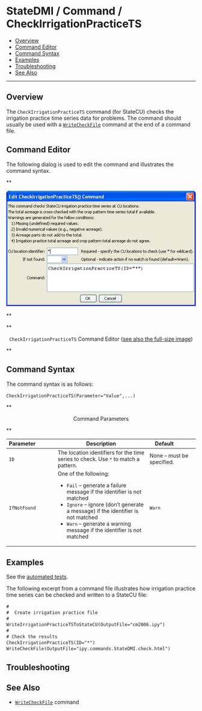 # StateDMI / Command / CheckIrrigationPracticeTS #

* [Overview](#overview)
* [Command Editor](#command-editor)
* [Command Syntax](#command-syntax)
* [Examples](#examples)
* [Troubleshooting](#troubleshooting)
* [See Also](#see-also)

-------------------------

## Overview ##

The `CheckIrrigationPracticeTS` command (for StateCU)
checks the irrigation practice time series data for problems.  The command should usually be used with a
[`WriteCheckFile`](../WriteCheckFile/WriteCheckFile.md) command at the end of a command file.

## Command Editor ##

The following dialog is used to edit the command and illustrates the command syntax.

**<p style="text-align: center;">
![CheckIrrigationPracticeTS](CheckIrrigationPracticeTS.png)
</p>**

**<p style="text-align: center;">
`CheckIrrigationPracticeTS` Command Editor (<a href="../CheckIrrigationPracticeTS.png">see also the full-size image</a>)
</p>**

## Command Syntax ##

The command syntax is as follows:

```text
CheckIrrigationPracticeTS(Parameter="Value",...)
```
**<p style="text-align: center;">
Command Parameters
</p>**

| **Parameter**&nbsp;&nbsp;&nbsp;&nbsp;&nbsp;&nbsp;&nbsp;&nbsp;&nbsp;&nbsp;&nbsp;&nbsp; | **Description** | **Default**&nbsp;&nbsp;&nbsp;&nbsp;&nbsp;&nbsp;&nbsp;&nbsp;&nbsp;&nbsp; |
| --------------|-----------------|----------------- |
| `ID` | The location identifiers for the time series to check.  Use `*` to match a pattern. | None – must be specified. |
| `IfNotFound` | One of the following:<ul><li>`Fail` – generate a failure message if the identifier is not matched</li><li>`Ignore` – ignore (don’t generate a message) if the identifier is not matched</li><li>`Warn` – generate a warning message if the identifier is not matched</li></ul> | `Warn` |

## Examples ##

See the [automated tests](https://github.com/OpenCDSS/cdss-app-statedmi-test/tree/master/test/regression/commands/CheckIrrigationPracticeTS).

The following excerpt from a command file illustrates how irrigation practice time series can be checked and written to a StateCU file:

```
#
#  Create irrigation practice file
#
WriteIrrigationPracticeTSToStateCU(OutputFile="cm2006.ipy")
#
# Check the results
CheckIrrigationPracticeTS(ID="*")
WriteCheckFile(OutputFile="ipy.commands.StateDMI.check.html")
```

## Troubleshooting ##

## See Also ##

* [`WriteCheckFile`](../WriteCheckFile/WriteCheckFile.md) command
